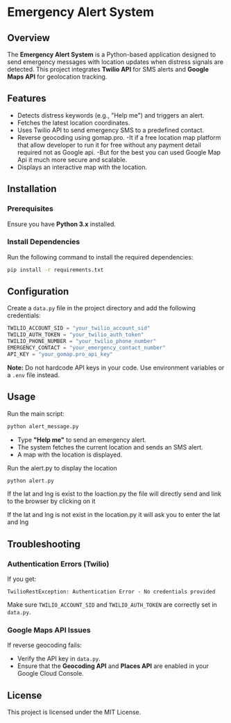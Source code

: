 # Emergency Alert System

## Overview
The **Emergency Alert System** is a Python-based application designed to send emergency messages with location updates when distress signals are detected. This project integrates **Twilio API** for SMS alerts and **Google Maps API** for geolocation tracking.

## Features
- Detects distress keywords (e.g., "Help me") and triggers an alert.
- Fetches the latest location coordinates.
- Uses Twilio API to send emergency SMS to a predefined contact.
- Reverse geocoding using gomap.pro.
  -It if a free location map platform that allow developer to run it for free without any payment detail required not as Google api.
  -But for the best you can used Google Map Api it much more secure and scalable.
- Displays an interactive map with the location.

## Installation

### Prerequisites
Ensure you have **Python 3.x** installed.

### Install Dependencies
Run the following command to install the required dependencies:
```sh
pip install -r requirements.txt
```

## Configuration
Create a `data.py` file in the project directory and add the following credentials:
```python
TWILIO_ACCOUNT_SID = "your_twilio_account_sid"
TWILIO_AUTH_TOKEN = "your_twilio_auth_token"
TWILIO_PHONE_NUMBER = "your_twilio_phone_number"
EMERGENCY_CONTACT = "your_emergency_contact_number"
API_KEY = "your_gomap.pro_api_key"
```

**Note:** Do not hardcode API keys in your code. Use environment variables or a `.env` file instead.

## Usage
Run the main script:
```sh
python alert_message.py
```
- Type **"Help me"** to send an emergency alert.
- The system fetches the current location and sends an SMS alert.
- A map with the location is displayed.

Run the alert.py to display the location
```sh
python alert.py
```

If the lat and lng is exist to the loaction.py the file will directly send and link to the browser by clicking on it

If the lat and lng is not exist in the location.py it will ask you to enter the lat and lng

## Troubleshooting
### Authentication Errors (Twilio)
If you get:
```
TwilioRestException: Authentication Error - No credentials provided
```
Make sure `TWILIO_ACCOUNT_SID` and `TWILIO_AUTH_TOKEN` are correctly set in `data.py`.

### Google Maps API Issues
If reverse geocoding fails:
- Verify the API key in `data.py`.
- Ensure that the **Geocoding API** and **Places API** are enabled in your Google Cloud Console.

## License
This project is licensed under the MIT License.


